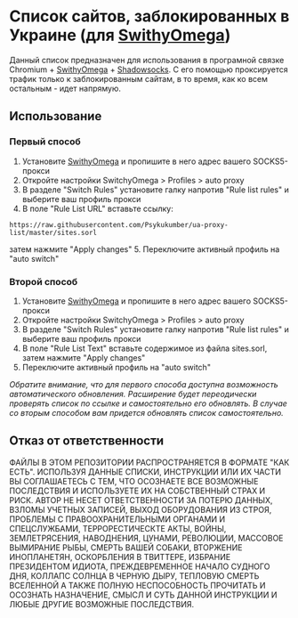 # Список сайтов, заблокированных в Украине (для [SwithyOmega](https://github.com/FelisCatus/SwitchyOmega))

Данный список предназначен для использования в програмной связке Chromium + [SwithyOmega](https://github.com/FelisCatus/SwitchyOmega) + [Shadowsocks](https://shadowsocks.org). С его помощью проксируется трафик только к заблокированным сайтам, в то время, как ко всем остальным - идет напрямую.

## Использование

### Первый способ

1. Установите [SwithyOmega](https://github.com/FelisCatus/SwitchyOmega) и пропишите в него адрес вашего SOCKS5-прокси
2. Откройте настройки SwitchyOmega > Profiles > auto proxy
3. В разделе "Switch Rules" установите галку напротив "Rule list rules" и выберите ваш профиль прокси
4. В поле "Rule List URL" вставьте ссылку:
```
https://raw.githubusercontent.com/Psykukumber/ua-proxy-list/master/sites.sorl
```
затем нажмите "Apply changes"
5. Переключите активный профиль на "auto switch"

### Второй способ

1. Установите [SwithyOmega](https://github.com/FelisCatus/SwitchyOmega) и пропишите в него адрес вашего SOCKS5-прокси
2. Откройте настройки SwitchyOmega > Profiles > auto proxy
3. В разделе "Switch Rules" установите галку напротив "Rule list rules" и выберите ваш профиль прокси
4. В поле "Rule List Text" вставьте содержимое из файла sites.sorl, затем нажмите "Apply changes"
5. Переключите активный профиль на "auto switch"

_Обратите внимание, что для первого способа доступна возможность автоматического обновления. Расширение будет переодически проверять список по ссылке и самостоятельно его обновлять. В случае со вторым способом вам придется обновлять список самостоятельно._

## Отказ от ответственности

ФАЙЛЫ В ЭТОМ РЕПОЗИТОРИИ РАСПРОСТРАНЯЕТСЯ В ФОРМАТЕ "КАК ЕСТЬ". ИСПОЛЬЗУЯ ДАННЫЕ СПИСКИ, ИНСТРУКЦИИ ИЛИ ИХ ЧАСТИ ВЫ СОГЛАШАЕТЕСЬ С ТЕМ, ЧТО ОСОЗНАЕТЕ ВСЕ ВОЗМОЖНЫЕ ПОСЛЕДСТВИЯ И ИСПОЛЬЗУЕТЕ ИХ НА СОБСТВЕННЫЙ СТРАХ И РИСК. АВТОР НЕ НЕСЕТ ОТВЕТСТВЕННОСТИ ЗА ПОТЕРЮ ДАННЫХ, ВЗЛОМЫ УЧЕТНЫХ ЗАПИСЕЙ, ВЫХОД ОБОРУДОВАНИЯ ИЗ СТРОЯ, ПРОБЛЕМЫ С ПРАВООХРАНИТЕЛЬНЫМИ ОРГАНАМИ И СПЕЦСЛУЖБАМИ, ТЕРРОРЕСТИЧЕСКТЕ АКТЫ, ВОЙНЫ, ЗЕМЛЕТРЯСЕНИЯ, НАВОДНЕНИЯ, ЦУНАМИ, РЕВОЛЮЦИИ, МАССОВОЕ ВЫМИРАНИЕ РЫБЫ, СМЕРТЬ ВАШЕЙ СОБАКИ, ВТОРЖЕНИЕ ИНОПЛАНЕТЯН, ОСКОРБЛЕНИЯ В ТВИТТЕРЕ, ИЗБРАНИЕ ПРЕЗИДЕНТОМ ИДИОТА, ПРЕЖДЕВРЕМЕННОЕ НАЧАЛО СУДНОГО ДНЯ, КОЛЛАПС СОЛНЦА В ЧЕРНУЮ ДЫРУ, ТЕПЛОВУЮ СМЕРТЬ ВСЕЛЕННОЙ А ТАКЖЕ ПОЛНУЮ НЕСПОСОБНОСТЬ ПРОЧИТАТЬ И ОСОЗНАТЬ НАЗНАЧЕНИЕ, СМЫСЛ И СУТЬ ДАННОЙ ИНСТРУКЦИИ И ЛЮБЫЕ ДРУГИЕ ВОЗМОЖНЫЕ ПОСЛЕДСТВИЯ.